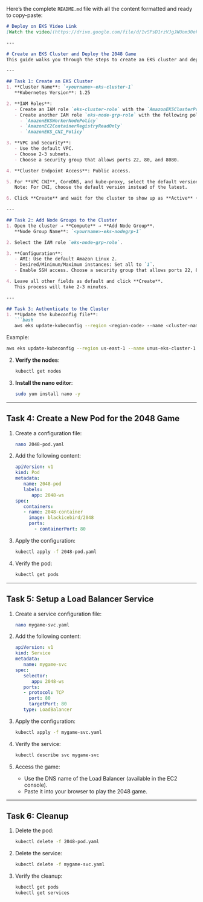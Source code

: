 Here’s the complete `README.md` file with all the content formatted and ready to copy-paste:

```markdown
# Deploy on EKS Video Link
[Watch the video](https://drive.google.com/file/d/1vSPsD1rzVJgJWUom30ekS-abKiqOkOpq/view)

---

# Create an EKS Cluster and Deploy the 2048 Game
This guide walks you through the steps to create an EKS cluster and deploy the 2048 game into that cluster.

---

## Task 1: Create an EKS Cluster
1. **Cluster Name**: `<yourname>-eks-cluster-1`  
   **Kubernetes Version**: 1.25

2. **IAM Roles**:  
   - Create an IAM role `eks-cluster-role` with the `AmazonEKSClusterPolicy` attached.  
   - Create another IAM role `eks-node-grp-role` with the following policies attached:  
     - `AmazonEKSWorkerNodePolicy`  
     - `AmazonEC2ContainerRegistryReadOnly`  
     - `AmazonEKS_CNI_Policy`  

3. **VPC and Security**:  
   - Use the default VPC.  
   - Choose 2-3 subnets.  
   - Choose a security group that allows ports 22, 80, and 8080.  

4. **Cluster Endpoint Access**: Public access.

5. For **VPC CNI**, CoreDNS, and kube-proxy, select the default versions.  
   Note: For CNI, choose the default version instead of the latest.

6. Click **Create** and wait for the cluster to show up as **Active** (this takes ~10-12 minutes).

---

## Task 2: Add Node Groups to the Cluster
1. Open the cluster → **Compute** → **Add Node Group**.  
   **Node Group Name**: `<yourname>-eks-nodegrp-1`  

2. Select the IAM role `eks-node-grp-role`.

3. **Configuration**:  
   - AMI: Use the default Amazon Linux 2.  
   - Desired/Minimum/Maximum instances: Set all to `1`.  
   - Enable SSH access. Choose a security group that allows ports 22, 80, and 8080.  

4. Leave all other fields as default and click **Create**.  
   This process will take 2-3 minutes.

---

## Task 3: Authenticate to the Cluster
1. **Update the kubeconfig file**:
   ```bash
   aws eks update-kubeconfig --region <region-code> --name <cluster-name>
   ```
   Example:
   ```bash
   aws eks update-kubeconfig --region us-east-1 --name unus-eks-cluster-1
   ```

2. **Verify the nodes**:
   ```bash
   kubectl get nodes
   ```

3. **Install the nano editor**:
   ```bash
   sudo yum install nano -y
   ```

---

## Task 4: Create a New Pod for the 2048 Game
1. Create a configuration file:
   ```bash
   nano 2048-pod.yaml
   ```

2. Add the following content:
   ```yaml
   apiVersion: v1
   kind: Pod
   metadata:
      name: 2048-pod
      labels:
         app: 2048-ws
   spec:
      containers:
      - name: 2048-container
        image: blackicebird/2048
        ports:
          - containerPort: 80
   ```

3. Apply the configuration:
   ```bash
   kubectl apply -f 2048-pod.yaml
   ```

4. Verify the pod:
   ```bash
   kubectl get pods
   ```

---

## Task 5: Setup a Load Balancer Service
1. Create a service configuration file:
   ```bash
   nano mygame-svc.yaml
   ```

2. Add the following content:
   ```yaml
   apiVersion: v1
   kind: Service
   metadata:
      name: mygame-svc
   spec:
      selector:
         app: 2048-ws
      ports:
      - protocol: TCP
        port: 80
        targetPort: 80
      type: LoadBalancer
   ```

3. Apply the configuration:
   ```bash
   kubectl apply -f mygame-svc.yaml
   ```

4. Verify the service:
   ```bash
   kubectl describe svc mygame-svc
   ```

5. Access the game:
   - Use the DNS name of the Load Balancer (available in the EC2 console).
   - Paste it into your browser to play the 2048 game.

---

## Task 6: Cleanup
1. Delete the pod:
   ```bash
   kubectl delete -f 2048-pod.yaml
   ```

2. Delete the service:
   ```bash
   kubectl delete -f mygame-svc.yaml
   ```

3. Verify the cleanup:
   ```bash
   kubectl get pods
   kubectl get services
   ```
```

